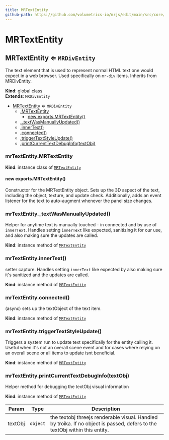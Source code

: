 ```yaml
---
title: MRTextEntity
github-path: https://github.com/volumetrics-io/mrjs/edit/main/src/core/entities/MRTextEntity.js
---
```

# MRTextEntity

<a name="MRTextEntity"></a>

## MRTextEntity ⇐ <code>MRDivEntity</code>
The text element that is used to represent normal HTML text one would expect in a web browser.
           Used specifically on `mr-div` items.
           Inherits from MRDivEntity.

**Kind**: global class  
**Extends**: <code>MRDivEntity</code>  

* [MRTextEntity](#MRTextEntity) ⇐ <code>MRDivEntity</code>
    * [.MRTextEntity](#MRTextEntity+MRTextEntity)
        * [new exports.MRTextEntity()](#new_MRTextEntity+MRTextEntity_new)
    * [._textWasManuallyUpdated()](#MRTextEntity+_textWasManuallyUpdated)
    * [.innerText()](#MRTextEntity+innerText)
    * [.connected()](#MRTextEntity+connected)
    * [.triggerTextStyleUpdate()](#MRTextEntity+triggerTextStyleUpdate)
    * [.printCurrentTextDebugInfo(textObj)](#MRTextEntity+printCurrentTextDebugInfo)

<a name="MRTextEntity+MRTextEntity"></a>

### mrTextEntity.MRTextEntity
**Kind**: instance class of [<code>MRTextEntity</code>](#MRTextEntity)  
<a name="new_MRTextEntity+MRTextEntity_new"></a>

#### new exports.MRTextEntity()
Constructor for the MRTextEntity object.
             Sets up the 3D aspect of the text, including the object, texture, and update check.
             Additionally, adds an event listener for the text to auto-augment whenever the panel size changes.

<a name="MRTextEntity+_textWasManuallyUpdated"></a>

### mrTextEntity.\_textWasManuallyUpdated()
Helper for anytime text is manually touched - in connected and by use of `innerText`.
Handles setting `innerText` like expected, sanitizing it for our use, and also making sure the updates are called.

**Kind**: instance method of [<code>MRTextEntity</code>](#MRTextEntity)  
<a name="MRTextEntity+innerText"></a>

### mrTextEntity.innerText()
setter capture. Handles setting `innerText` like expected by also making sure it's sanitized and the updates are called.

**Kind**: instance method of [<code>MRTextEntity</code>](#MRTextEntity)  
<a name="MRTextEntity+connected"></a>

### mrTextEntity.connected()
(async) sets up the textObject of the text item.

**Kind**: instance method of [<code>MRTextEntity</code>](#MRTextEntity)  
<a name="MRTextEntity+triggerTextStyleUpdate"></a>

### mrTextEntity.triggerTextStyleUpdate()
Triggers a system run to update text specifically for the entity calling it. Useful when it's not an overall scene event and for cases where
relying on an overall scene or all items to update isnt beneficial.

**Kind**: instance method of [<code>MRTextEntity</code>](#MRTextEntity)  
<a name="MRTextEntity+printCurrentTextDebugInfo"></a>

### mrTextEntity.printCurrentTextDebugInfo(textObj)
Helper method for debugging the textObj visual information

**Kind**: instance method of [<code>MRTextEntity</code>](#MRTextEntity)  

| Param | Type | Description |
| --- | --- | --- |
| textObj | <code>object</code> | the textobj threejs renderable visual. Handled by troika. If no object is passed, defers to the textObj within this entity. |

